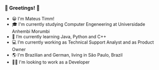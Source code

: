 ### 👋 Greetings!  👋

- 😀 I'm Mateus Timm!
- 🎓 I'm currently studying Computer Engeneering at Universidade Anhembi Morumbi
- 🌱 I’m currently learning Java, Python and C++
- 💻 I’m currently working as Technical Support Analyst and as Product Owner
- 🌎 I'm Brazilian and German, living in São Paulo, Brazil
- 👨‍💻 I'm looking to work as a Developer

